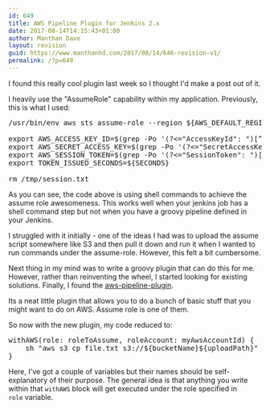 ```yaml
---
id: 649
title: AWS Pipeline Plugin for Jenkins 2.x
date: 2017-08-14T14:15:43+01:00
author: Manthan Dave
layout: revision
guid: https://www.manthanhd.com/2017/08/14/646-revision-v1/
permalink: /?p=649
---
```

I found this really cool plugin last week so I thought I'd make a post out of it.

I heavily use the "AssumeRole" capability within my application. Previously, this is what I used:
<pre class="lang:sh decode:true">/usr/bin/env aws sts assume-role --region ${AWS_DEFAULT_REGION} --role-arn ${CROSS_ACCOUNT_ROLE} --role-session-name "AssumedSession" &gt; /tmp/tmp.txt

export AWS_ACCESS_KEY_ID=$(grep -Po '(?&lt;="AccessKeyId": ")[^"]*' /tmp/session.txt | tr -d '\n')
export AWS_SECRET_ACCESS_KEY=$(grep -Po '(?&lt;="SecretAccessKey": ")[^"]*' /tmp/session.txt | tr -d '\n')
export AWS_SESSION_TOKEN=$(grep -Po '(?&lt;="SessionToken": ")[^"]*' /tmp/session.txt | tr -d '\n')
export TOKEN_ISSUED_SECONDS=${SECONDS}

rm /tmp/session.txt</pre>
As you can see, the code above is using shell commands to achieve the assume role awesomeness. This works well when your jenkins job has a shell command step but not when you have a groovy pipeline defined in your Jenkins.

I struggled with it initially - one of the ideas I had was to upload the assume script somewhere like S3 and then pull it down and run it when I wanted to run commands under the assume-role. However, this felt a bit cumbersome.

Next thing in my mind was to write a groovy plugin that can do this for me. However, rather than reinventing the wheel, I started looking for existing solutions. Finally, I found the <a href="https://wiki.jenkins.io/display/JENKINS/Pipeline+AWS+Plugin">aws-pipeline-plugin</a>.

Its a neat little plugin that allows you to do a bunch of basic stuff that you might want to do on AWS. Assume role is one of them.

So now with the new plugin, my code reduced to:
<pre class="lang:default decode:true ">withAWS(role: roleToAssume, roleAccount: myAwsAccountId) {
    sh "aws s3 cp file.txt s3://${bucketName}${uploadPath}"
}</pre>
Here, I've got a couple of variables but their names should be self-explanatory of their purpose. The general idea is that anything you write within that <code>withAWS</code> block will get executed under the role specified in <code>role</code> variable.
